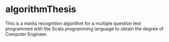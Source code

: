 # algorithmThesis
This is a marks recognition algorithm for a multiple question test programmed with the Scala programming
language to obtain the degree of Computer Engineer.

